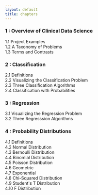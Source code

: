 ```yaml
---
layout: default
title: chapters
---
```


### 1 : Overview of Clinical Data Science
   1.1 Project Examples  
   1.2 A Taxonomy of Problems  
   1.3 Terms and Contrasts  

### 2 : Classification
   2.1 Definitions  
   2.2 Visualizing the Classification Problem  
   2.3 Three Classification Algorithms  
   2.4 Classification with Probabilities  

### 3 : Regression
   3.1 Visualizing the Regression Problem  
   3.2 Three Regresssion Algorithms  

### 4 : Probability Distributions
   4.1 Definitions  
   4.2 Normal Distribution  
   4.3 Bernoulli Distribution  
   4.4 Binomial Distribution  
   4.5 Poisson Distribution  
   4.6 Geometric  
   4.7 Exponential  
   4.8 Chi-Squared Distribution  
   4.9 Student's T Distribution  
   4.10 F Distribution  
